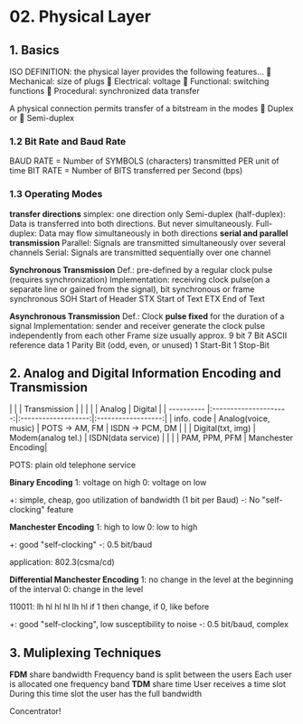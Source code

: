 # 02. Physical Layer

## 1. Basics
ISO DEFINITION: the physical layer provides the following features…
 Mechanical: size of plugs
 Electrical: voltage
 Functional: switching functions
 Procedural: synchronized data transfer

A physical connection permits transfer of a bitstream in the modes
 Duplex or
 Semi-duplex

### 1.2 Bit Rate and Baud Rate
BAUD RATE = Number of SYMBOLS (characters) transmitted PER unit of time
BIT RATE = Number of BITS transferred per Second (bps)

### 1.3 Operating Modes
**transfer directions**
simplex: one direction only
Semi-duplex (half-duplex): Data is transferred into both directions. But never simultaneously.
Full-duplex: Data may flow simultaneously in both directions
**serial and parallel transmission**
Parallel: Signals are transmitted simultaneously over several channels
Serial: Signals are transmitted sequentially over one channel

**Synchronous Transmission**
Def.: pre-defined by a regular clock pulse (requires synchronization)
Implementation: receiving clock pulse(on a separate line or gained from the signal), bit synchronous or frame synchronous
SOH Start of Header
STX Start of Text
ETX End of Text

**Asynchronous Transmission**
Def.: Clock __pulse fixed__ for the duration of a signal
Implementation: sender and receiver generate the clock pulse independently from each other 
Frame size usually approx. 9 bit
7 Bit ASCII reference data
1 Parity Bit (odd, even, or unused)
1 Start-Bit
1 Stop-Bit

## 2. Analog and Digital Information Encoding and Transmission

|            |                       |  Transmission       |                    |
|            |                       |  Analog             |  Digital           |
| ---------- |:---------------------:|:-------------------:|:------------------:|
| info. code | Analog(voice, music)  |  POTS -> AM, FM     | ISDN -> PCM, DM    |
|            | Digital(txt, img)     |  Modem(analog tel.) | ISDN(data service) |
|            |                       |  PAM, PPM, PFM      | Manchester Encoding|

POTS: plain old telephone service

**Binary Encoding**
1: voltage on high
0: voltage on low

+: simple, cheap, goo utilization of bandwidth (1 bit per  Baud)
-: No "self-clocking" feature

**Manchester Encoding**
1: high to low
0: low to high

+: good "self-clocking"
-: 0.5 bit/baud

application: 802.3(csma/cd)

**Differential Manchester Encoding**
1: no change in the  level at the beginning of the interval
0: change in the level

110011: lh hl hl hl lh hl
if 1 then change, if 0, like before

+: good "self-clocking", low susceptibility to noise
-: 0.5 bit/baud, complex

## 3. Muliplexing Techniques
**FDM**
share bandwidth
Frequency band is split between the users
Each user is allocated one frequency band
**TDM**
share time
User receives a time slot
During this time slot the user has the full bandwidth

Concentrator!
